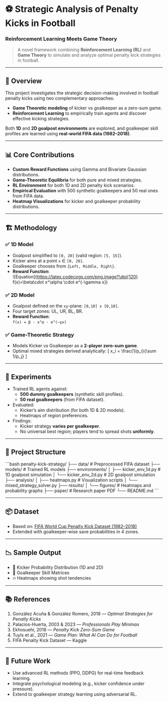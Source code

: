 
# ⚽ Strategic Analysis of Penalty Kicks in Football  
### Reinforcement Learning Meets Game Theory

> A novel framework combining **Reinforcement Learning (RL)** and **Game Theory** to simulate and analyze optimal penalty kick strategies in football.

---

## 🧠 Overview

This project investigates the strategic decision-making involved in football penalty kicks using two complementary approaches:
- **Game Theoretic modeling** of kicker vs goalkeeper as a zero-sum game.
- **Reinforcement Learning** to empirically train agents and discover effective kicking strategies.

Both **1D** and **2D goalpost environments** are explored, and goalkeeper skill profiles are learned using **real-world FIFA data (1982–2018)**.

---

## 📊 Core Contributions

- **Custom Reward Functions** using Gamma and Bivariate Gaussian distributions.
- **Game-Theoretic Equilibria** for both pure and mixed strategies.
- **RL Environment** for both 1D and 2D penalty kick scenarios.
- **Empirical Evaluation** with 500 synthetic goalkeepers and 50 real ones from FIFA data.
- **Heatmap Visualizations** for kicker and goalkeeper probability distributions.

---

## 🏗️ Methodology

### ✅ 1D Model
- Goalpost simplified to `[0, 20]` (valid region: `[5, 15]`).
- Kicker aims at a point `x` ∈ `[0, 20]`.
- Goalkeeper chooses from `{Left, Middle, Right}`.
- **Reward Function**:  
![Equation](https://latex.codecogs.com/png.image?\dpi{120} f(x)=\beta\cdot x^\alpha \cdot e^{-\gamma x})


### ✅ 2D Model
- Goalpost defined on the `xy`-plane: `[0,10] x [0,10]`.
- Four target zones: UL, UR, BL, BR.
- **Reward Function**:  
`f(x) = β · x^α · e^(–γx)`


### ✅ Game-Theoretic Strategy
- Models Kicker vs Goalkeeper as a **2-player zero-sum game**.
- Optimal mixed strategies derived analytically:
  \[
  x_i = \frac{1/p_i}{\sum 1/p_j}
  \]

---

## 🧪 Experiments

- Trained RL agents against:
  - **500 dummy goalkeepers** (synthetic skill profiles).
  - **50 real goalkeepers** (from FIFA dataset).
- Evaluated:
  - Kicker’s aim distribution (for both 1D & 2D models).
  - Heatmaps of region preferences.
- Findings:
  - Kicker strategy **varies per goalkeeper**.
  - No universal best region; players tend to spread shots **uniformly**.

---

## 📁 Project Structure

\`\`\`bash
penalty-kick-strategy/
├── data/                      # Preprocessed FIFA dataset
├── models/                    # Trained RL models
├── environments/
│   ├── kicker_env_1d.py       # 1D goalpost simulation
│   └── kicker_env_2d.py       # 2D goalpost simulation
├── analysis/
│   ├── heatmaps.py            # Visualization scripts
│   └── mixed_strategy_solver.py
├── results/
│   └── figures/               # Heatmaps and probability graphs
├── paper/                     # Research paper PDF
└── README.md
\`\`\`

---

## 📦 Dataset

- Based on: [FIFA World Cup Penalty Kick Dataset (1982–2018)](https://www.kaggle.com/datasets/pablollanderos33/world-cup-penalty-shootouts)
- Extended with goalkeeper-wise save probabilities in 4 zones.

---

## 📉 Sample Output

- 🎯 Kicker Probability Distribution (1D and 2D)
- 🧱 Goalkeeper Skill Matrices
- 🔥 Heatmaps showing shot tendencies

---

## 📚 References

1. González Acuña & González Romero, 2018 — *Optimal Strategies for Penalty Kicks*
2. Palacios-Huerta, 2003 & 2023 — *Professionals Play Minimax*
3. Ekhosuehi, 2018 — *Penalty Kick Zero-Sum Game*
4. Tuyls et al., 2021 — *Game Plan: What AI Can Do for Football*
5. FIFA Penalty Kick Dataset — Kaggle

---

## 🚀 Future Work

- Use advanced RL methods (PPO, DDPG) for real-time feedback learning.
- Integrate psychological modeling (e.g., kicker confidence under pressure).
- Extend to goalkeeper strategy learning using adversarial RL.


